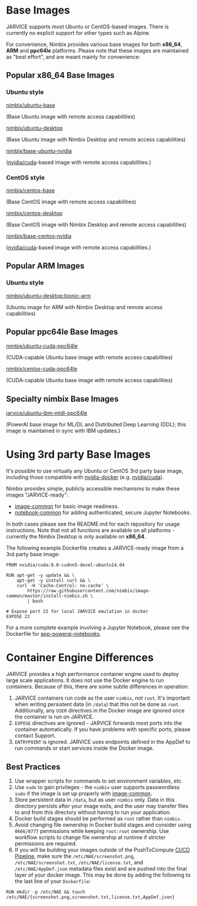# Base Images

JARVICE supports most Ubuntu or CentOS-based images.  There is currently no explicit support for other types such as Alpine.

For convenience, Nimbix provides various base images for both **x86_64**, **ARM** and **ppc64le** platforms.  Please note that these images are maintained as "best effort", and are meant mainly for convenience:

## Popular x86_64 Base Images

### Ubuntu style

[nimbix/ubuntu-base](https://hub.docker.com/r/nimbix/ubuntu-base/)

(Base Ubuntu image with remote access capabilities)

[nimbix/ubuntu-desktop](https://hub.docker.com/r/nimbix/ubuntu-desktop/)

(Base Ubuntu image with Nimbix Desktop and remote access capabilities)


[nimbix/base-ubuntu-nvidia](https://hub.docker.com/r/nimbix/base-ubuntu-nvidia/)

([nvidia/cuda](https://hub.docker.com/r/nvidia/cuda/)-based image with remote access capabilities.)

### CentOS style

[nimbix/centos-base](https://hub.docker.com/r/nimbix/centos-base/)

(Base CentOS image with remote access capabilities)

[nimbix/centos-desktop](https://hub.docker.com/r/nimbix/centos-desktop/)

(Base CentOS image with Nimbix Desktop and remote access capabilities)

[nimbix/base-centos-nvidia](https://hub.docker.com/r/nimbix/base-centos-nvidia/)

([nvidia/cuda](https://hub.docker.com/r/nvidia/cuda/)-based image with remote access capabilities.)

## Popular ARM Images

### Ubuntu style

[nimbix/ubuntu-desktop:bionic-arm](https://console.cloud.google.com/gcr/images/jarvice/GLOBAL/ubuntu-desktop@sha256:c045f35269a9375a76b59dc39f592a059789e878fae531c56e7dd410ba056a88/details?tab=info)

(Ubuntu image for ARM with Nimbix Desktop and remote access capabilities)

## Popular ppc64le Base Images

[nimbix/ubuntu-cuda-ppc64le](https://hub.docker.com/r/nimbix/ubuntu-cuda-ppc64le/)

(CUDA-capable Ubuntu base image with remote access capabilities)

[nimbix/centos-cuda-ppc64le](https://hub.docker.com/r/nimbix/centos-cuda-ppc64le/)

(CUDA-capable Ubuntu base image with remote access capabilities)

## Specialty nimbix Base Images

[jarvice/ubuntu-ibm-mldl-ppc64le](https://hub.docker.com/r/jarvice/ubuntu-ibm-mldl-ppc64le/)

(PowerAI base image for ML/DL and Distributed Deep Learning (DDL); this image is maintained in sync with IBM updates.)

# Using 3rd party Base Images

It's possible to use virtually any Ubuntu or CentOS 3rd party base image, including those compatible with [nvidia-docker](https://github.com/NVIDIA/nvidia-docker) (e.g. [nvidia/cuda](https://hub.docker.com/r/nvidia/cuda/)).

Nimbix provides simple, publicly accessible mechanisms to make these images "JARVICE-ready":

* [image-common](https://github.com/nimbix/image-common) for basic image readiness.
* [notebook-common](https://github.com/nimbix/notebook-common) for adding authenticated, secure Jupyter Notebooks.

In both cases please see the README.md for each repository for usage instructions.  Note that not all functions are available on all platforms - currently the Nimbix Desktop is only available on **x86_64**.

The following example Dockerfile creates a JARVICE-ready image from a 3rd party base image:

```
FROM nvidia/cuda:8.0-cudnn5-devel-ubuntu14.04

RUN apt-get -y update && \
    apt-get -y install curl && \
    curl -H 'Cache-Control: no-cache' \
        https://raw.githubusercontent.com/nimbix/image-common/master/install-nimbix.sh \
        | bash

# Expose port 22 for local JARVICE emulation in docker
EXPOSE 22
```

For a more complete example involving a Jupyter Notebook, please see the Dockerfile for [app-powerai-notebooks](https://github.com/nimbix/app-powerai-notebooks).

# Container Engine Differences

JARVICE provides a high performance container engine used to deploy large scale applications.  It does not use the Docker engine to run containers.  Because of this, there are some subtle differences in operation:

1. JARVICE containers run code as the user `nimbix`, not `root`.  It's important when writing persistent data (in `/data`) that this not be done as `root`.  Additionally, any `USER` directives in the Docker image are ignored once the container is run on JARVICE.
2. `EXPOSE` directives are ignored - JARVICE forwards most ports into the container automatically.  If you have problems with specific ports, please contact Support.
3. `ENTRYPOINT` is ignored.  JARVICE uses endpoints defined in the AppDef to run commands or start services inside the Docker image.

## Best Practices

1. Use wrapper scripts for commands to set environment variables, etc.
2. Use `sudo` to gain privileges - the `nimbix` user supports passwordless `sudo` if the image is set up properly with [image-common](https://github.com/nimbix/image-common).
3. Store persistent data in `/data`, but as user `nimbix` only.  Data in this directory persists after your image exits, and the user may transfer files to and from this directory without having to run your application.
4. Docker build stages should be performed as `root` rather than `nimbix`.
5. Avoid changing file ownership in Docker build stages and consider using `0666/0777` permissions while keeping `root:root` ownership. Use workflow scripts to change file ownership at runtime if stricter permissions are required.
6. If you will be building your images outside of the PushToCompute
[CI/CD Pipeline](cicd.md), make sure the `/etc/NAE/screenshot.png`,
`/etc/NAE/screenshot.txt`, `/etc/NAE/license.txt`, and `/etc/NAE/AppDef.json`
metadata files exist and are pushed into the final layer of your docker image.
This may be done by adding the following to the last line of your `Dockerfile`:
```
RUN mkdir -p /etc/NAE && touch /etc/NAE/{screenshot.png,screenshot.txt,license.txt,AppDef.json}
```
